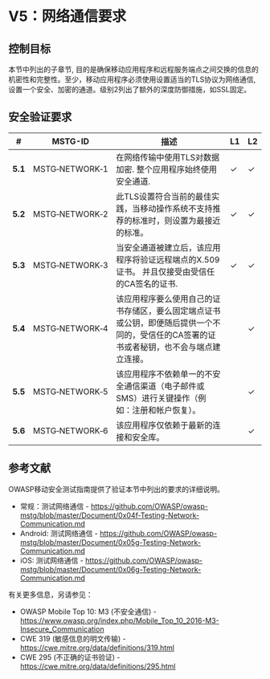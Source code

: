 # V5：网络通信要求

## 控制目标

本节中列出的子章节, 目的是确保移动应用程序和远程服务端点之间交换的信息的机密性和完整性。至少，移动应用程序必须使用设置适当的TLS协议为网络通信, 设置一个安全、加密的通道。级别2列出了额外的深度防御措施，如SSL固定。

## 安全验证要求

| # | MSTG-ID | 描述 | L1 | L2 |
| --- | --- | --- | --- | --- |
| **5.1** | MSTG‑NETWORK‑1 | 在网络传输中使用TLS对数据加密. 整个应用程序始终使用安全通道.  | ✓| ✓|
| **5.2** | MSTG‑NETWORK‑2 | 此TLS设置符合当前的最佳实践，当移动操作系统不支持推荐的标准时，则设置为最接近的标准。 | ✓| ✓|
| **5.3** | MSTG‑NETWORK‑3 | 当安全通道被建立后，该应用程序将验证远程端点的X.509证书。 并且仅接受由受信任的CA签名的证书.  | ✓| ✓|
| **5.4** | MSTG‑NETWORK‑4 | 该应用程序要么使用自己的证书存储区，要么固定端点证书或公钥，即便随后提供一个不同的，受信任的CA签署的证书或者秘钥，也不会与端点建立连接。 | | ✓|
| **5.5** | MSTG‑NETWORK‑5 | 该应用程序不依赖单一的不安全通信渠道（电子邮件或SMS）进行关键操作（例如：注册和帐户恢复）。  | | ✓|
| **5.6** | MSTG‑NETWORK‑6 | 该应用程序仅依赖于最新的连接和安全库。 | | ✓|

## 参考文献

OWASP移动安全测试指南提供了验证本节中列出的要求的详细说明。

- 常规：测试网络通信 - <https://github.com/OWASP/owasp-mstg/blob/master/Document/0x04f-Testing-Network-Communication.md>
- Android: 测试网络通信 - <https://github.com/OWASP/owasp-mstg/blob/master/Document/0x05g-Testing-Network-Communication.md>
- iOS: 测试网络通信 - <https://github.com/OWASP/owasp-mstg/blob/master/Document/0x06g-Testing-Network-Communication.md>

有关更多信息，另请参见：

- OWASP Mobile Top 10: M3 (不安全通信) - <https://www.owasp.org/index.php/Mobile_Top_10_2016-M3-Insecure_Communication>
- CWE 319 (敏感信息的明文传输) - <https://cwe.mitre.org/data/definitions/319.html>
- CWE 295 (不正确的证书验证) - <https://cwe.mitre.org/data/definitions/295.html>
